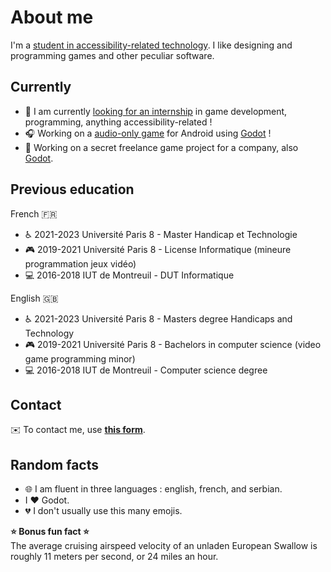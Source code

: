 # About me

I'm a [student in accessibility-related technology](https://www.univ-paris8.fr/-Master-Technologie-et-Handicap-676-). I like designing and programming games and other peculiar software.

## Currently

- :newspaper: I am currently [looking for an internship](https://www.linkedin.com/in/predrag-kostic/) in game development, programming, anything accessibility-related !  
- :headphones: Working on a [audio-only game](https://github.com/pkostic-dev/game-wraith-hunter) for Android using [Godot](https://godotengine.org/) !  
- :space_invader: Working on a secret freelance game project for a company, also [Godot](https://godotengine.org/).

## Previous education

French :fr:  
- :wheelchair: 2021-2023 Université Paris 8 - Master Handicap et Technologie  
- :video_game: 2019-2021 Université Paris 8 - License Informatique (mineure programmation jeux vidéo)  
- :computer: 2016-2018 IUT de Montreuil - DUT Informatique  

English :uk:  
- :wheelchair: 2021-2023 Université Paris 8 - Masters degree Handicaps and Technology  
- :video_game: 2019-2021 Université Paris 8 - Bachelors in computer science (video game programming minor)  
- :computer: 2016-2018 IUT de Montreuil - Computer science degree  

## Contact

:envelope: To contact me, use [**this form**](https://linktr.ee/p_kostic).

## Random facts

- :globe_with_meridians: I am fluent in three languages : english, french, and serbian.  
- I ❤️ Godot.  
- :broken_heart: I don't usually use this many emojis.  

**:star: Bonus fun fact :star:**  
The average cruising airspeed velocity of an unladen European Swallow is roughly 11 meters per second, or 24 miles an hour.
